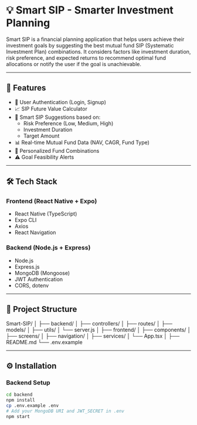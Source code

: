 # 💡 Smart SIP - Smarter Investment Planning

Smart SIP is a financial planning application that helps users achieve their investment goals by suggesting the best mutual fund SIP (Systematic Investment Plan) combinations. It considers factors like investment duration, risk preference, and expected returns to recommend optimal fund allocations or notify the user if the goal is unachievable.

---

## 🚀 Features

- 🔐 User Authentication (Login, Signup)
- 📈 SIP Future Value Calculator
- 🧠 Smart SIP Suggestions based on:
  - Risk Preference (Low, Medium, High)
  - Investment Duration
  - Target Amount
- 📊 Real-time Mutual Fund Data (NAV, CAGR, Fund Type)
- 🎯 Personalized Fund Combinations
- ⚠️ Goal Feasibility Alerts

---

## 🛠️ Tech Stack

### Frontend (React Native + Expo)
- React Native (TypeScript)
- Expo CLI
- Axios
- React Navigation

### Backend (Node.js + Express)
- Node.js
- Express.js
- MongoDB (Mongoose)
- JWT Authentication
- CORS, dotenv

---

## 📂 Project Structure
Smart-SIP/
│
├── backend/
│ ├── controllers/
│ ├── routes/
│ ├── models/
│ ├── utils/
│ └── server.js
│
├── frontend/
│ ├── components/
│ ├── screens/
│ ├── navigation/
│ ├── services/
│ └── App.tsx
│
├── README.md
└── .env.example

---

## ⚙️ Installation

### Backend Setup

```bash
cd backend
npm install
cp .env.example .env
# Add your MongoDB URI and JWT_SECRET in .env
npm start
